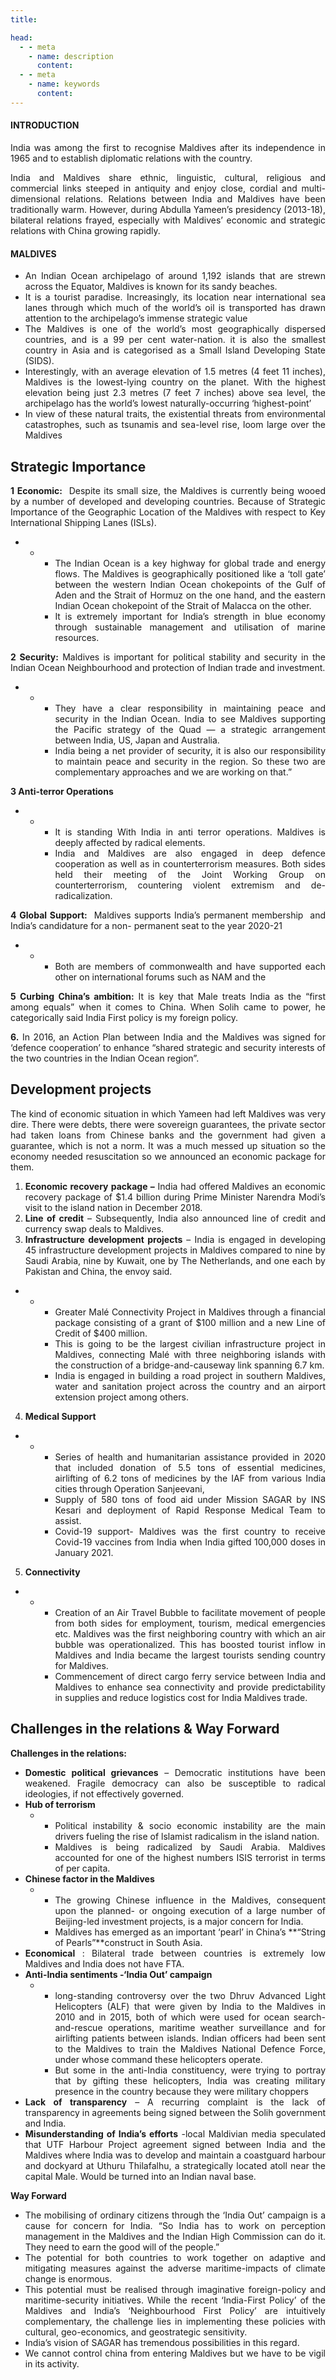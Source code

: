 ```yaml
---
title:  

head:
  - - meta
    - name: description
      content: 
  - - meta
    - name: keywords
      content: 
---
```


<div style="text-align: justify">
<div class="select-none font-serif text-sm font-normal tracking-wide">

#### **INTRODUCTION**

India was among the first to recognise Maldives after its independence in 1965 and to establish diplomatic relations with the country.

India and Maldives share ethnic, linguistic, cultural, religious and commercial links steeped in antiquity and enjoy close, cordial and multi-dimensional relations. Relations between India and Maldives have been traditionally warm. However, during Abdulla Yameen’s presidency (2013-18), bilateral relations frayed, especially with Maldives’ economic and strategic relations with China growing rapidly.

#### **MALDIVES**

-   An Indian Ocean archipelago of around 1,192 islands that are strewn across the Equator, Maldives is known for its sandy beaches.
-   It is a tourist paradise. Increasingly, its location near international sea lanes through which much of the world’s oil is transported has drawn attention to the archipelago’s immense strategic value
-   The Maldives is one of the world’s most geographically dispersed countries, and is a 99 per cent water-nation. it is also the smallest country in Asia and is categorised as a Small Island Developing State (SIDS).
-   Interestingly, with an average elevation of 1.5 metres (4 feet 11 inches), Maldives is the lowest-lying country on the planet. With the highest elevation being just 2.3 metres (7 feet 7 inches) above sea level, the archipelago has the world’s lowest naturally-occurring ‘highest-point’
-   In view of these natural traits, the existential threats from environmental catastrophes, such as tsunamis and sea-level rise, loom large over the Maldives


## Strategic Importance
**1 Economic:**  Despite its small size, the Maldives is currently being wooed by a number of developed and developing countries. Because of Strategic Importance of the Geographic Location of the Maldives with respect to Key International Shipping Lanes (ISLs).

-   -   -   The Indian Ocean is a key highway for global trade and energy flows. The Maldives is geographically positioned like a ‘toll gate’ between the western Indian Ocean chokepoints of the Gulf of Aden and the Strait of Hormuz on the one hand, and the eastern Indian Ocean chokepoint of the Strait of Malacca on the other.
        -   It is extremely important for India’s strength in blue economy through sustainable management and utilisation of marine resources.

**2 Security:** Maldives is important for political stability and security in the Indian Ocean Neighbourhood and protection of Indian trade and investment.

-   -   -   They have a clear responsibility in maintaining peace and security in the Indian Ocean. India to see Maldives supporting the Pacific strategy of the Quad — a strategic arrangement between India, US, Japan and Australia.
        -   India being a net provider of security, it is also our responsibility to maintain peace and security in the region. So these two are complementary approaches and we are working on that.”

**3 Anti-terror Operations**

-   -   -   It is standing With India in anti terror operations. Maldives is deeply affected by radical elements.
        -   India and Maldives are also engaged in deep defence cooperation as well as in counterterrorism measures. Both sides held their meeting of the Joint Working Group on counterterrorism, countering violent extremism and de-radicalization.

**4 Global Support:**  Maldives supports India’s permanent membership  and India’s candidature for a non- permanent seat to the year 2020-21

-   -   -   Both are members of commonwealth and have supported each other on international forums such as NAM and the

**5 Curbing China’s ambition:** It is key that Male treats India as the “first among equals” when it comes to China. When Solih came to power, he categorically said India First policy is my foreign policy.

**6.** In 2016, an Action Plan between India and the Maldives was signed for ‘defence cooperation’ to enhance “shared strategic and security interests of the two countries in the Indian Ocean region”.

## Development projects
The kind of economic situation in which Yameen had left Maldives was very dire. There were debts, there were sovereign guarantees, the private sector had taken loans from Chinese banks and the government had given a guarantee, which is not a norm. It was a much messed up situation so the economy needed resuscitation so we announced an economic package for them.

1.  **Economic recovery package –** India had offered Maldives an economic recovery package of $1.4 billion during Prime Minister Narendra Modi’s visit to the island nation in December 2018.
2.  **Line of credit** – Subsequently, India also announced line of credit and currency swap deals to Maldives.
3.  **Infrastructure development projects** – India is engaged in developing 45 infrastructure development projects in Maldives compared to nine by Saudi Arabia, nine by Kuwait, one by The Netherlands, and one each by Pakistan and China, the envoy said.

-   -   -   Greater Malé Connectivity Project in Maldives through a financial package consisting of a grant of $100 million and a new Line of Credit of $400 million.
        -   This is going to be the largest civilian infrastructure project in Maldives, connecting Malé with three neighboring islands with the construction of a bridge-and-causeway link spanning 6.7 km.
        -   India is engaged in building a road project in southern Maldives, water and sanitation project across the country and an airport extension project among others.

4.  **Medical Support**

-   -   -   Series of health and humanitarian assistance provided in 2020 that included donation of 5.5 tons of essential medicines, airlifting of 6.2 tons of medicines by the IAF from various India cities through Operation Sanjeevani,
        -   Supply of 580 tons of food aid under Mission SAGAR by INS Kesari and deployment of Rapid Response Medical Team to assist.
        -   Covid-19 support- Maldives was the first country to receive Covid-19 vaccines from India when India gifted 100,000 doses in January 2021.

5.  **Connectivity**

-   -   -   Creation of an Air Travel Bubble to facilitate movement of people from both sides for employment, tourism, medical emergencies etc. Maldives was the first neighboring country with which an air bubble was operationalized. This has boosted tourist inflow in Maldives and India became the largest tourists sending country for Maldives.
        -   Commencement of direct cargo ferry service between India and Maldives to enhance sea connectivity and provide predictability in supplies and reduce logistics cost for India Maldives trade.

## Challenges in the relations & Way Forward

**Challenges in the relations:**

-   **Domestic political grievances** – Democratic institutions have been weakened. Fragile democracy can also be susceptible to radical ideologies, if not effectively governed.
-   **Hub of terrorism**
    -   -   Political instability & socio economic instability are the main drivers fueling the rise of lslamist radicalism in the island nation.
        -   Maldives is being radicalized by Saudi Arabia. Maldives accounted for one of the highest numbers ISIS terrorist in terms of per capita.
-   **Chinese factor in the Maldives**
    -   -   The growing Chinese influence in the Maldives, consequent upon the planned- or ongoing execution of a large number of Beijing-led investment projects, is a major concern for India.
        -   Maldives has emerged as an important ‘pearl’ in China’s **“String of Pearls”**construct in South Asia.
-   **Economical** : Bilateral trade between countries is extremely low Maldives and India does not have FTA.
-   **Anti-India sentiments -‘India Out’ campaign**
    -   -   long-standing controversy over the two Dhruv Advanced Light Helicopters (ALF) that were given by India to the Maldives in 2010 and in 2015, both of which were used for ocean search-and-rescue operations, maritime weather surveillance and for airlifting patients between islands. Indian officers had been sent to the Maldives to train the Maldives National Defence Force, under whose command these helicopters operate.
        -   But some in the anti-India constituency, were trying to portray that by gifting these helicopters, India was creating military presence in the country because they were military choppers
-   **Lack of transparency** – A recurring complaint is the lack of transparency in agreements being signed between the Solih government and India.
-   **Misunderstanding of India’s efforts** -local Maldivian media speculated that UTF Harbour Project agreement signed between India and the Maldives where India was to develop and maintain a coastguard harbour and dockyard at Uthuru Thilafalhu, a strategically located atoll near the capital Male. Would be turned into an Indian naval base.

**Way Forward**

-   The mobilising of ordinary citizens through the ‘India Out’ campaign is a cause for concern for India. “So India has to work on perception management in the Maldives and the Indian High Commission can do it. They need to earn the good will of the people.”
-   The potential for both countries to work together on adaptive and mitigating measures against the adverse maritime-impacts of climate change is enormous.
-   This potential must be realised through imaginative foreign-policy and maritime-security initiatives. While the recent ‘India-First Policy’ of the Maldives and India’s ‘Neighbourhood First Policy’ are intuitively complementary, the challenge lies in implementing these policies with cultural, geo-economics, and geostrategic sensitivity.
-   India’s vision of SAGAR has tremendous possibilities in this regard.
-   We cannot control china from entering Maldives but we have to be vigil in its activity.





</div>
</div>
